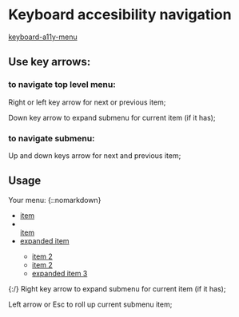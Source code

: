 # Keyboard accesibility navigation

[keyboard-a11y-menu](https://itlen.github.io/keyboard-a11y-menu)

## Use key arrows: 

### to navigate top level menu:
Right or left key arrow for next or previous item;

Down key arrow to expand submenu for current item (if it has); 

### to navigate submenu:
Up and down keys arrow for next and previous item;

## Usage
Your menu:
{::nomarkdown}
<span><nav></span>
	<span><ul></span>
		<span><li></span>
			<span><a href="#">item</a></span>
		<span></li></span>
		<span><li></span>	
			<span><a href="#">item</a></span>
		<span></li></span>
		<span><li></span>
			<span><a href="#">expanded item</a></span>
			<span><ul></span>
				<span><li></span>
					<span><a href="#">item 2</a></span>
				<span></li></span>
				<span><li></span>
					<span><a href="#">item 2</a></span>
				<span></li></span>
				<span><li></span>
					<span><a href="#">expanded item 3</a></span>
				<span></li></span>
			<span></ul></span>
		<span></li></span>
	<span></ul></span>
</nav></span>
{:/}
Right key arrow to expand submenu for current item (if it has);

Left arrow or Esc to roll up current submenu item;
